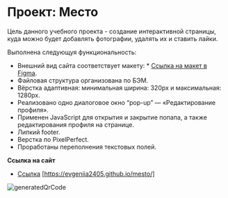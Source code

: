 # Проект: Место
Цель данного учебного проекта - создание интерактивной страницы, куда можно будет добавлять фотографии, удалять их и ставить лайки.

Выполнена следующуя функциональность:
* Внешний вид сайта соответствует макету: * [Ссылка на макет в Figma](https://www.figma.com/file/2cn9N9jSkmxD84oJik7xL7/JavaScript.-Sprint-4?node-id=0%3A1).
* Файловая структура организована по БЭМ.
* Вёрстка адаптивная: минимальная ширина: 320px и максимальная: 1280px.
* Реализовано одно диалоговое окно “pop-up” — «Редактирование профиля».
* Применен JavaScript для открытия и закрытие попапа, а также редактирования профиля на странице.
* Липкий footer.
* Верстка по PixelPerfect.
* Проработаны переполнения текстовых полей.


**Ссылка на сайт**

* [Ссылка](https://evgeniia2405.github.io/mesto/)
[https://evgeniia2405.github.io/mesto/]

![generatedQrCode](https://user-images.githubusercontent.com/107268897/184111082-c70ea692-5f1f-4824-b7b3-b751f9bf1af3.png)


